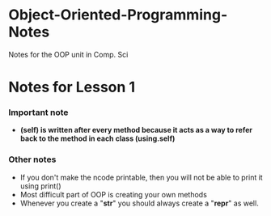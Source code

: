 # Object-Oriented-Programming-Notes
Notes for the OOP unit in Comp. Sci

# Notes for Lesson 1 

### Important note 

- **(self) is written after every method because it acts as a way to refer back to the method in each class (using.self)**

### Other notes 

- If you don't make the ncode printable, then you will not be able to print it using print()
- Most difficult part of OOP is creating your own methods
- Whenever you create a "__str__" you should always create a "__repr__" as well.
